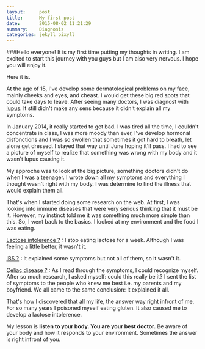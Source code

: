 ```yaml
---
layout:     post
title:      My first post
date:       2015-08-02 11:21:29
summary:    Diagnosis
categories: jekyll pixyll
---
```


###Hello everyone! 
It is my first time putting my thoughts in writing. I am excited to start this journey with you guys but I am also very nervous. I hope you will enjoy it. 

Here it is. 

At the age of 15, I've develop some dermatological problems on my face, mainly cheeks and eyes, and cheast. I would get these big red spots that could take days to leave. After seeing many doctors, I was diagnost with [lupus](https://en.wikipedia.org/wiki/Systemic_lupus_erythematosus). It still didn't make any sens because it didn't explain all my symptoms.

In January 2014, it really started to get bad. I was tired all the time, I couldn't concentrate in class, I was more moody than ever, I've develop hormonal disfonctions and I was so swollen that sometimes it got hard to breath, let alone get dressed. I stayed that way until June hoping it'll pass. I had to see a picture of myself to realize that something was wrong with my body and it wasn't lupus causing it. 

My approche was to look at the big picture, something doctors didn't do when I was a teenager. I wrote down all my symptoms and everything I thought wasn't right with my body. I was determine to find the illness that would explain them all. 

That's when I started doing some research on the web. At first, I was looking into immune diseases that were very serious thinking that it must be it. However, my instinct told me it was something much more simple than this. 
So, I went back to the basics. I looked at my environment and the food I was eating. 

[Lactose intolerence ?](https://en.wikipedia.org/wiki/Lactose_intolerance)
: I stop eating lactose for a week. Although I was feeling a little better, it wasn't it. 


[IBS ?](https://en.wikipedia.org/wiki/Irritable_bowel_syndrome)
: It explained some symptoms but not all of them, so it wasn't it. 


 [Celiac disease ?](https://en.wikipedia.org/wiki/Coeliac_disease)
: As I read through the symptoms, I could recognize myself. After so much research, I asked myself: could this really be it? I sent the list of symptoms to the people who knew me best i.e. my parents and my boyfriend. We all came to the same conclusion: it explained it all. 

That's how I discovered that all my life, the answer way right infront of me. For so many years I poisoned myself eating gluten. It also caused me to develop a lactose intolerence. 

My lesson is **listen to your body. You are your best doctor.** Be aware of your body and how it responds to your environment. Sometimes the answer is right infront of you.